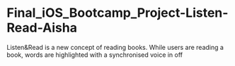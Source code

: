 # Final_iOS_Bootcamp_Project-Listen-Read-Aisha
Listen&amp;Read is a new concept of reading books. While users are reading a book, words are highlighted with a synchronised voice in off
